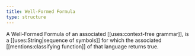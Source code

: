 ```yaml
---
title: Well-Formed Formula
type: structure
---
```


A Well-Formed Formula of an associated [[uses:context-free grammar]], is a [[uses:String|sequence of symbols]] for which the associated [[mentions:classifying function]] of that language returns true.